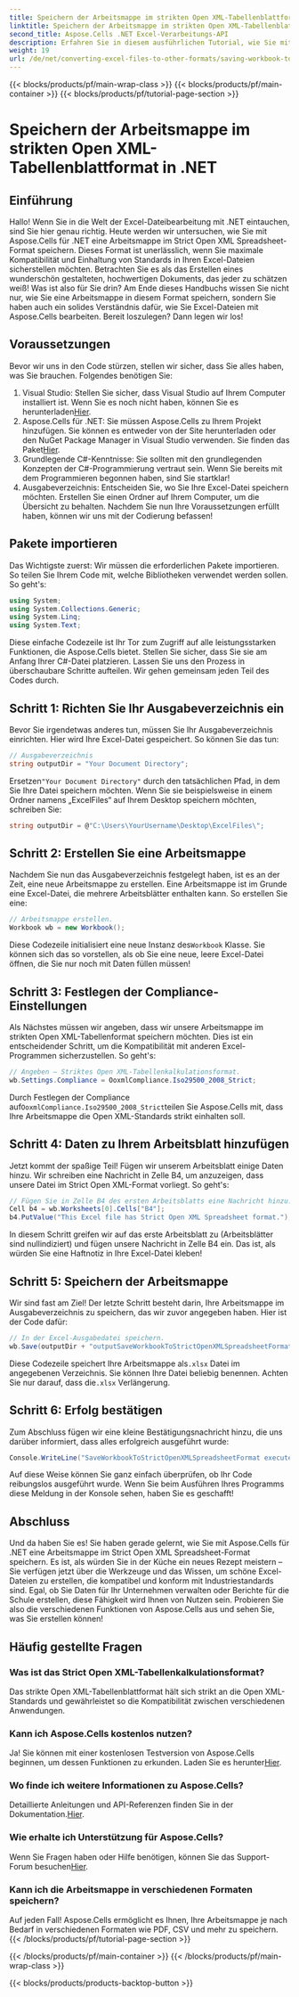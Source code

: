 ```yaml
---
title: Speichern der Arbeitsmappe im strikten Open XML-Tabellenblattformat in .NET
linktitle: Speichern der Arbeitsmappe im strikten Open XML-Tabellenblattformat in .NET
second_title: Aspose.Cells .NET Excel-Verarbeitungs-API
description: Erfahren Sie in diesem ausführlichen Tutorial, wie Sie mit Aspose.Cells für .NET eine Arbeitsmappe im Strict Open XML Spreadsheet-Format speichern.
weight: 19
url: /de/net/converting-excel-files-to-other-formats/saving-workbook-to-strict-open-xml-spreadsheet-format/
---
```


{{< blocks/products/pf/main-wrap-class >}}
{{< blocks/products/pf/main-container >}}
{{< blocks/products/pf/tutorial-page-section >}}

# Speichern der Arbeitsmappe im strikten Open XML-Tabellenblattformat in .NET

## Einführung
Hallo! Wenn Sie in die Welt der Excel-Dateibearbeitung mit .NET eintauchen, sind Sie hier genau richtig. Heute werden wir untersuchen, wie Sie mit Aspose.Cells für .NET eine Arbeitsmappe im Strict Open XML Spreadsheet-Format speichern. Dieses Format ist unerlässlich, wenn Sie maximale Kompatibilität und Einhaltung von Standards in Ihren Excel-Dateien sicherstellen möchten. Betrachten Sie es als das Erstellen eines wunderschön gestalteten, hochwertigen Dokuments, das jeder zu schätzen weiß!
Was ist also für Sie drin? Am Ende dieses Handbuchs wissen Sie nicht nur, wie Sie eine Arbeitsmappe in diesem Format speichern, sondern Sie haben auch ein solides Verständnis dafür, wie Sie Excel-Dateien mit Aspose.Cells bearbeiten. Bereit loszulegen? Dann legen wir los!
## Voraussetzungen
Bevor wir uns in den Code stürzen, stellen wir sicher, dass Sie alles haben, was Sie brauchen. Folgendes benötigen Sie:
1.  Visual Studio: Stellen Sie sicher, dass Visual Studio auf Ihrem Computer installiert ist. Wenn Sie es noch nicht haben, können Sie es herunterladen[Hier](https://visualstudio.microsoft.com/).
2.  Aspose.Cells für .NET: Sie müssen Aspose.Cells zu Ihrem Projekt hinzufügen. Sie können es entweder von der Site herunterladen oder den NuGet Package Manager in Visual Studio verwenden. Sie finden das Paket[Hier](https://releases.aspose.com/cells/net/).
3. Grundlegende C#-Kenntnisse: Sie sollten mit den grundlegenden Konzepten der C#-Programmierung vertraut sein. Wenn Sie bereits mit dem Programmieren begonnen haben, sind Sie startklar!
4. Ausgabeverzeichnis: Entscheiden Sie, wo Sie Ihre Excel-Datei speichern möchten. Erstellen Sie einen Ordner auf Ihrem Computer, um die Übersicht zu behalten.
Nachdem Sie nun Ihre Voraussetzungen erfüllt haben, können wir uns mit der Codierung befassen!
## Pakete importieren
Das Wichtigste zuerst: Wir müssen die erforderlichen Pakete importieren. So teilen Sie Ihrem Code mit, welche Bibliotheken verwendet werden sollen. So geht's:
```csharp
using System;
using System.Collections.Generic;
using System.Linq;
using System.Text;
```
Diese einfache Codezeile ist Ihr Tor zum Zugriff auf alle leistungsstarken Funktionen, die Aspose.Cells bietet. Stellen Sie sicher, dass Sie sie am Anfang Ihrer C#-Datei platzieren. 
Lassen Sie uns den Prozess in überschaubare Schritte aufteilen. Wir gehen gemeinsam jeden Teil des Codes durch.
## Schritt 1: Richten Sie Ihr Ausgabeverzeichnis ein
Bevor Sie irgendetwas anderes tun, müssen Sie Ihr Ausgabeverzeichnis einrichten. Hier wird Ihre Excel-Datei gespeichert. So können Sie das tun:
```csharp
// Ausgabeverzeichnis
string outputDir = "Your Document Directory";
```
 Ersetzen`"Your Document Directory"` durch den tatsächlichen Pfad, in dem Sie Ihre Datei speichern möchten. Wenn Sie sie beispielsweise in einem Ordner namens „ExcelFiles“ auf Ihrem Desktop speichern möchten, schreiben Sie:
```csharp
string outputDir = @"C:\Users\YourUsername\Desktop\ExcelFiles\";
```
## Schritt 2: Erstellen Sie eine Arbeitsmappe
Nachdem Sie nun das Ausgabeverzeichnis festgelegt haben, ist es an der Zeit, eine neue Arbeitsmappe zu erstellen. Eine Arbeitsmappe ist im Grunde eine Excel-Datei, die mehrere Arbeitsblätter enthalten kann. So erstellen Sie eine:
```csharp
// Arbeitsmappe erstellen.
Workbook wb = new Workbook();
```
 Diese Codezeile initialisiert eine neue Instanz des`Workbook` Klasse. Sie können sich das so vorstellen, als ob Sie eine neue, leere Excel-Datei öffnen, die Sie nur noch mit Daten füllen müssen!
## Schritt 3: Festlegen der Compliance-Einstellungen
Als Nächstes müssen wir angeben, dass wir unsere Arbeitsmappe im strikten Open XML-Tabellenformat speichern möchten. Dies ist ein entscheidender Schritt, um die Kompatibilität mit anderen Excel-Programmen sicherzustellen. So geht's:
```csharp
// Angeben – Striktes Open XML-Tabellenkalkulationsformat.
wb.Settings.Compliance = OoxmlCompliance.Iso29500_2008_Strict;
```
 Durch Festlegen der Compliance auf`OoxmlCompliance.Iso29500_2008_Strict`teilen Sie Aspose.Cells mit, dass Ihre Arbeitsmappe die Open XML-Standards strikt einhalten soll.
## Schritt 4: Daten zu Ihrem Arbeitsblatt hinzufügen
Jetzt kommt der spaßige Teil! Fügen wir unserem Arbeitsblatt einige Daten hinzu. Wir schreiben eine Nachricht in Zelle B4, um anzuzeigen, dass unsere Datei im Strict Open XML-Format vorliegt. So geht's:
```csharp
// Fügen Sie in Zelle B4 des ersten Arbeitsblatts eine Nachricht hinzu.
Cell b4 = wb.Worksheets[0].Cells["B4"];
b4.PutValue("This Excel file has Strict Open XML Spreadsheet format.");
```
In diesem Schritt greifen wir auf das erste Arbeitsblatt zu (Arbeitsblätter sind nullindiziert) und fügen unsere Nachricht in Zelle B4 ein. Das ist, als würden Sie eine Haftnotiz in Ihre Excel-Datei kleben!
## Schritt 5: Speichern der Arbeitsmappe
Wir sind fast am Ziel! Der letzte Schritt besteht darin, Ihre Arbeitsmappe im Ausgabeverzeichnis zu speichern, das wir zuvor angegeben haben. Hier ist der Code dafür:
```csharp
// In der Excel-Ausgabedatei speichern.
wb.Save(outputDir + "outputSaveWorkbookToStrictOpenXMLSpreadsheetFormat.xlsx", SaveFormat.Xlsx);
```
 Diese Codezeile speichert Ihre Arbeitsmappe als`.xlsx` Datei im angegebenen Verzeichnis. Sie können Ihre Datei beliebig benennen. Achten Sie nur darauf, dass die`.xlsx` Verlängerung.
## Schritt 6: Erfolg bestätigen
Zum Abschluss fügen wir eine kleine Bestätigungsnachricht hinzu, die uns darüber informiert, dass alles erfolgreich ausgeführt wurde:
```csharp
Console.WriteLine("SaveWorkbookToStrictOpenXMLSpreadsheetFormat executed successfully.");
```
Auf diese Weise können Sie ganz einfach überprüfen, ob Ihr Code reibungslos ausgeführt wurde. Wenn Sie beim Ausführen Ihres Programms diese Meldung in der Konsole sehen, haben Sie es geschafft!
## Abschluss
Und da haben Sie es! Sie haben gerade gelernt, wie Sie mit Aspose.Cells für .NET eine Arbeitsmappe im Strict Open XML Spreadsheet-Format speichern. Es ist, als würden Sie in der Küche ein neues Rezept meistern – Sie verfügen jetzt über die Werkzeuge und das Wissen, um schöne Excel-Dateien zu erstellen, die kompatibel und konform mit Industriestandards sind.
Egal, ob Sie Daten für Ihr Unternehmen verwalten oder Berichte für die Schule erstellen, diese Fähigkeit wird Ihnen von Nutzen sein. Probieren Sie also die verschiedenen Funktionen von Aspose.Cells aus und sehen Sie, was Sie erstellen können!
## Häufig gestellte Fragen
### Was ist das Strict Open XML-Tabellenkalkulationsformat?
Das strikte Open XML-Tabellenblattformat hält sich strikt an die Open XML-Standards und gewährleistet so die Kompatibilität zwischen verschiedenen Anwendungen.
### Kann ich Aspose.Cells kostenlos nutzen?
 Ja! Sie können mit einer kostenlosen Testversion von Aspose.Cells beginnen, um dessen Funktionen zu erkunden. Laden Sie es herunter[Hier](https://releases.aspose.com/).
### Wo finde ich weitere Informationen zu Aspose.Cells?
 Detaillierte Anleitungen und API-Referenzen finden Sie in der Dokumentation.[Hier](https://reference.aspose.com/cells/net/).
### Wie erhalte ich Unterstützung für Aspose.Cells?
 Wenn Sie Fragen haben oder Hilfe benötigen, können Sie das Support-Forum besuchen[Hier](https://forum.aspose.com/c/cells/9).
### Kann ich die Arbeitsmappe in verschiedenen Formaten speichern?
Auf jeden Fall! Aspose.Cells ermöglicht es Ihnen, Ihre Arbeitsmappe je nach Bedarf in verschiedenen Formaten wie PDF, CSV und mehr zu speichern.
{{< /blocks/products/pf/tutorial-page-section >}}

{{< /blocks/products/pf/main-container >}}
{{< /blocks/products/pf/main-wrap-class >}}

{{< blocks/products/products-backtop-button >}}
